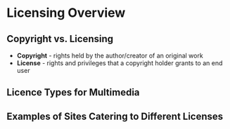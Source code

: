 # Licensing Overview

## Copyright vs. Licensing

* **Copyright** - rights held by the author/creator of an original work
* **License** - rights and privileges that a copyright holder grants to an end user

## Licence Types for Multimedia

## Examples of Sites Catering to Different Licenses
